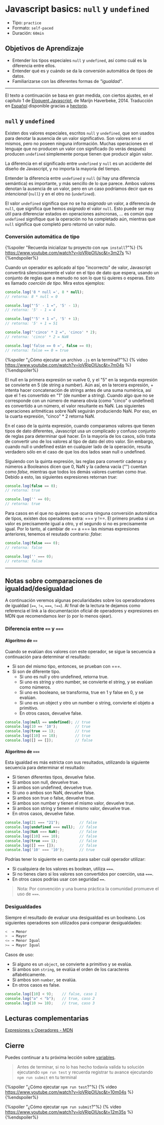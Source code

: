 # Javascript basics: `null` y `undefined`

- Tipo: `practice`
- Formato: `self-paced`
- Duración: `60min`

## Objetivos de Aprendizaje

- Entender los tipos especiales `null` y `undefined`, así como cuál es la
  diferencia entre ellos.
- Entender qué es y cuándo se da la conversión automática de tipos de datos.
- Familiarizarse con las diferentes formas de _"igualdad"_.

***

El texto a continuación se basa en gran medida, con ciertos ajustes, en el
capítulo 1 de [Eloquent Javascript](http://eloquentJavascript.net/), de Marijn
Haverbeke, 2014. Traducción en [Español](http://hectorip.github.io/Eloquent-Javascript-ES-online/chapters/01_values.html)
disponible gracias a [hectorip](https://github.com/hectorip).

## `null` y `undefined`

Existen dos valores especiales, escritos `null` y `undefined`, que son usados
para denotar la ausencia de un valor significativo. Son valores en sí mismos,
pero no poseen ninguna información. Muchas operaciones en el lenguaje que no
producen un valor con significado (lo verás después) producen `undefined`
simplemente porque tienen que producir algún valor.

La diferencia en el significado entre `undefined` y `null` es un accidente del
diseño de Javascript, y no importa la mayoría del tiempo.

Entender la diferencia entre `undefined` y `null` (sí hay una diferencia
semántica) es importante, y más sencillo de lo que parece. Ambos valores denotan
la ausencia de un valor, pero en un caso podríamos decir que es _intencional_
(`null`) y en el otro no (`undefined`).

El valor `undefined` significa que no se ha _asignado_ un valor, a diferencia de
`null`, que significa que hemos _asignado_ el valor `null`. Esto puede ser muy
útil para diferenciar estados en operaciones asíncronas, ... es común que
`undefined` signifique que la operación no ha completado aún, mientras que
`null` significa que completó pero retornó un valor nulo.

### Conversión automática de tipo

{%spoiler "Recuerda inicializar tu proyecto con `npm install`?"%}
{% https://www.youtube.com/watch?v=IoVRipOlUsc&t=3m27s %}
{%endspoiler%}

Cuando un operador es aplicado al tipo "incorrecto" de valor, Javascript
convertirá silenciosamente el valor en el tipo de dato que espera, usando un
conjunto de reglas que a menudo no son lo que tú quieres o esperas. Esto es
llamado _coerción de tipo_. Mira estos ejemplos:

```js
console.log('8 * null =', 8 * null);
// retorna: 8 * null = 0

console.log("'5' - 1 =", '5' - 1);
// retorna: '5' - 1 = 4

console.log("'5' + 1 =", '5' + 1);
// retorna: '5' + 1 = 51

console.log("'cinco' * 2 =", 'cinco' * 2);
// retorna: 'cinco' * 2 = NaN

console.log('false == 0 =', false == 0);
// retorna: false == 0 = true
```

{%spoiler "¿Cómo ejecutar un archivo `.js` en la terminal?"%}
{% video https://www.youtube.com/watch?v=IoVRipOlUsc&t=7m04s %}
{%endspoiler%}

El null en la primera expresión se vuelve 0, y el "5" en la segunda expresión se
convierte en 5 (de string a number). Aún así, en la tercera expresión, + intenta
hacer concatenación de strings antes de una suma numérica, así que el 1 es
convertido en "1" (de number a string). Cuando algo que no se corresponde con un
número de manera obvia (como "cinco" o undefined) es convertido a un número, el
valor resultante es NaN. Las siguientes operaciones aritméticas sobre NaN
seguirán produciendo NaN. Por eso, en la cuarta expresión, "cinco" * 2 retorna
NaN.

En el caso de la quinta expresión, cuando comparamos valores que tienen tipos de
dato diferentes, Javascript usa un complicado y confuso conjunto de reglas para
determinar qué hacer. En la mayoría de los casos, sólo trata de convertir uno de
los valores al tipo de dato del otro valor. Sin embargo, cuando null o undefined
están en cualquier lado de la operación, resulta verdadero sólo en el caso de
que los dos lados sean null o undefined.

Siguiendo con la quinta expresión, las reglas para convertir cadenas y números a
Booleanos dicen que 0, NaN y la cadena vacía ("") cuentan como _false_, mientras
que todos los demás valores cuentan como _true_. Debido a esto, las siguientes
expresiones retornan _true_:

```js
console.log(false == 0);
// retorna: true

console.log('' == 0);
// retorna: true
```

Para casos en el que no quieres que ocurra ninguna conversión automática de
tipos, existen dos operadores extra: === y !==. El primero prueba si un valor es
precisamente igual a otro, y el segundo si no es precisamente igual. Por lo
tanto, al cambiar de == a === las mismas expresiones anteriores, tenemos el
resutado contrario: _false_:

```js
console.log(false === 0);
// retorna: false

console.log('' === 0);
// retorna: false
```

***

## Notas sobre comparaciones de igualdad/desigualdad

A continuación veremos algunas peculiaridades sobre los operadoradores de
igualdad (`==`, `!=`, `===`, `!==`). Al final de la lectura te dejamos como
referencia el link a la documentación oficial de operadores y expresiones en MDN
que recomendamos _leer_ (o por lo menos ojear).

### Diferencia entre `==` y `===`

#### Algoritmo de `==`

Cuando se evalúan dos valores con este operador, se sigue la secuencia a
continuación para determinar el resultado:

- Si son del mismo tipo, entonces, se prueban con ===.
- Si son de diferente tipo.
  * Si uno es null y otro undefined, retorna true.
  * Si uno es string y otro number, se convierte el string, y se evalúan como
    números.
  * Si uno es booleano, se transforma, true en 1 y false en 0, y se evalúan.
  * Si uno es un object y otro un number o string, convierte el objeto a
    primitivo.
  * En otros casos, devuelve false.

```js
console.log(null == undefined); // true
console.log(10 == '10');        // true
console.log(true == 1);         // true
console.log([10] == 10);        // true
console.log([] == []);          // false
```

#### Algoritmo de `===`

Esta igualdad es más estricta con sus resultados, utilizando la siguiente
secuencia para determinar el resultado:

- Si tienen diferentes tipos, devuelve false.
- Si ambos son null, devuelve true.
- Si ambos son undefined, devuelve true.
- Si uno o ambos son NaN, devuelve false.
- Si ambos son true o false, devuelve true.
- Si ambos son number y tienen el mismo valor, devuelve true.
- Si ambos son string y tienen el mismo valor, devuelve true.
- En otros casos, devuelve false.

```js
console.log(21 === "21");         // false
console.log(undefined === null);  // false
console.log(NaN === NaN);         // false
console.log([10] === 10);         // false
console.log(true === 1);          // false
console.log([] === []);           // false
console.log('10' === '10');       // true
```

Podrías tener lo siguiente en cuenta para saber cuál operador utilizar:

- Si cualquiera de los valores es boolean, utiliza `===`.
- Si no tienes claro si los valores son convertidos por coerción, usa `===`.
- En otros casos podrías usar con seguridad `==`.

> Nota: Por convención y una buena práctica la comunidad promueve el uso de
`===`.

### Desigualdades

Siempre el resultado de evaluar una desigualdad es un booleano. Los siguientes
operadores son utilizados para comparar desigualdades:

```js
<  → Menor
>  → Mayor
<= → Menor Igual
>= → Mayor Igual
```

Casos de uso:

- Si alguno es un `object`, se convierte a primitivo y se evalúa.
- Si ambos son `string`, se evalúa el orden de los caracteres alfabéticamente.
- Si ambos son `number`, se evalúa.
- En otros casos es false.

```js
console.log([10] < 9);    // false, caso 1
console.log("a" < "b");   // true, caso 2
console.log(10 >= 10);    // true, caso 3
```

## Lecturas complementarias

[Expresiones y Operadores - MDN](https://developer.mozilla.org/es/docs/Web/Javascript/Guide/Expressions_and_Operators)

## Cierre

Puedes continuar a tu próxima lección sobre
[variables](https://lab.cs50.io/Laboratoria/admission-curriculum/rediseno-prework-fe/admission/03-prework/06-js-basics/sandbox/06-variables/).

> Antes de terminar, si no lo has hecho todavía valida tu solución ejecutando
> `npm run test` y recuerda registrar tu avance ejecutando `npm run submit` en
> tu terminal

{%spoiler "¿Cómo ejecutar `npm run test`?"%}
{% video https://www.youtube.com/watch?v=IoVRipOlUsc&t=10m04s %}
{%endspoiler%}

{%spoiler "¿Cómo ejecutar `npm run submit`?"%}
{% video https://www.youtube.com/watch?v=IoVRipOlUsc&t=12m35s %}
{%endspoiler%}
